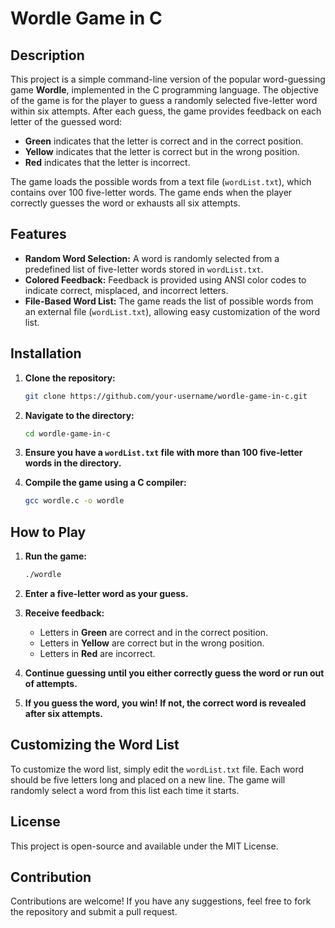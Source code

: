 # Wordle Game in C

## Description

This project is a simple command-line version of the popular word-guessing game **Wordle**, implemented in the C programming language. The objective of the game is for the player to guess a randomly selected five-letter word within six attempts. After each guess, the game provides feedback on each letter of the guessed word:
- **Green** indicates that the letter is correct and in the correct position.
- **Yellow** indicates that the letter is correct but in the wrong position.
- **Red** indicates that the letter is incorrect.

The game loads the possible words from a text file (`wordList.txt`), which contains over 100 five-letter words. The game ends when the player correctly guesses the word or exhausts all six attempts.

## Features

- **Random Word Selection:** A word is randomly selected from a predefined list of five-letter words stored in `wordList.txt`.
- **Colored Feedback:** Feedback is provided using ANSI color codes to indicate correct, misplaced, and incorrect letters.
- **File-Based Word List:** The game reads the list of possible words from an external file (`wordList.txt`), allowing easy customization of the word list.

## Installation

1. **Clone the repository:**
   ```bash
   git clone https://github.com/your-username/wordle-game-in-c.git
   ```

2. **Navigate to the directory:**
   ```bash
   cd wordle-game-in-c
   ```

3. **Ensure you have a `wordList.txt` file with more than 100 five-letter words in the directory.**

4. **Compile the game using a C compiler:**
   ```bash
   gcc wordle.c -o wordle
   ```

## How to Play

1. **Run the game:**
   ```bash
   ./wordle
   ```

2. **Enter a five-letter word as your guess.**
   
3. **Receive feedback:**
   - Letters in **Green** are correct and in the correct position.
   - Letters in **Yellow** are correct but in the wrong position.
   - Letters in **Red** are incorrect.

4. **Continue guessing until you either correctly guess the word or run out of attempts.**

5. **If you guess the word, you win! If not, the correct word is revealed after six attempts.**

## Customizing the Word List

To customize the word list, simply edit the `wordList.txt` file. Each word should be five letters long and placed on a new line. The game will randomly select a word from this list each time it starts.

## License

This project is open-source and available under the MIT License.

## Contribution

Contributions are welcome! If you have any suggestions, feel free to fork the repository and submit a pull request.
